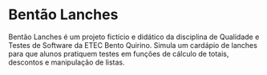 # Bentão Lanches
Bentão Lanches é um projeto fictício e didático da disciplina de Qualidade e Testes de Software da ETEC Bento Quirino. Simula um cardápio de lanches para que alunos pratiquem testes em funções de cálculo de totais, descontos e manipulação de listas.
